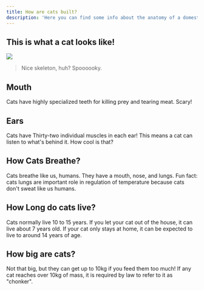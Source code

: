 ```yaml
---
title: How are cats built?
description: 'Here you can find some info about the anatomy of a domestic cat.'
---
```


## This is what a cat looks like!

![](https://upload.wikimedia.org/wikipedia/commons/thumb/b/be/Felis_silvestris_restoration_%26_skeleton.jpg/439px-Felis_silvestris_restoration_%26_skeleton.jpg)

> Nice skeleton, huh? Spoooooky.

## Mouth

Cats have highly specialized teeth for killing prey and tearing meat. Scary!

## Ears

Cats have Thirty-two individual muscles in each ear! This means a cat can listen to what's behind it. How cool is that?

## How Cats Breathe?

Cats breathe like us, humans. They have a mouth, nose, and lungs. Fun fact: cats lungs are important role in regulation of temperature because cats don't sweat like us humans.

## How Long do cats live?

Cats normally live 10 to 15 years. If you let your cat out of the house, it can live about 7 years old. If your cat only stays at home, it can be expected to live to around 14 years of age.

## How big are cats?

Not that big, but they can get up to 10kg if you feed them too much! If any cat reaches over 10kg of mass, it is required by law to refer to it as "chonker".